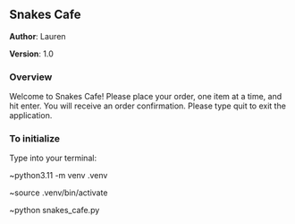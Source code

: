 ## Snakes Cafe

**Author**: Lauren

**Version**: 1.0

### Overview

Welcome to Snakes Cafe!
Please place your order, one item at a time, and hit enter. 
You will receive an order confirmation.
Please type quit to exit the application.

### To initialize

 Type into your terminal: 

 ~python3.11 -m venv .venv

 ~source .venv/bin/activate

 ~python snakes_cafe.py
 
